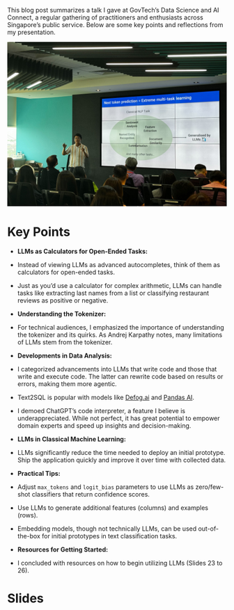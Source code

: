 







This blog post summarizes a talk I gave at GovTech’s Data Science and AI Connect, a regular gathering of practitioners and enthusiasts across Singapore’s public service. Below are some key points and reflections from my presentation.



![](thumbnail.jpg)



# Key Points


- **LLMs as Calculators for Open-Ended Tasks:**

- Instead of viewing LLMs as advanced autocompletes, think of them as calculators for open-ended tasks.

- Just as you’d use a calculator for complex arithmetic, LLMs can handle tasks like extracting last names from a list or classifying restaurant reviews as positive or negative.



- **Understanding the Tokenizer:**

- For technical audiences, I emphasized the importance of understanding the tokenizer and its quirks. As Andrej Karpathy notes, many limitations of LLMs stem from the tokenizer.



- **Developments in Data Analysis:**

- I categorized advancements into LLMs that write code and those that write and execute code. The latter can rewrite code based on results or errors, making them more agentic.

- Text2SQL is popular with models like [Defog.ai](https://huggingface.co/defog) and [Pandas AI](https://github.com/Sinaptik-AI/pandas-ai).

- I demoed ChatGPT’s code interpreter, a feature I believe is underappreciated. While not perfect, it has great potential to empower domain experts and speed up insights and decision-making.



- **LLMs in Classical Machine Learning:**

- LLMs significantly reduce the time needed to deploy an initial prototype. Ship the application quickly and improve it over time with collected data.



- **Practical Tips:**

- Adjust `max_tokens` and `logit_bias` parameters to use LLMs as zero/few-shot classifiers that return confidence scores.

- Use LLMs to generate additional features (columns) and examples (rows).

- Embedding models, though not technically LLMs, can be used out-of-the-box for initial prototypes in text classification tasks.



- **Resources for Getting Started:**

- I concluded with resources on how to begin utilizing LLMs (Slides 23 to 26).







# Slides







 

